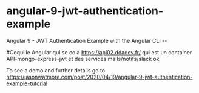 # angular-9-jwt-authentication-example

Angular 9 - JWT Authentication Example with the Angular CLI -- 

#Coquille Angular qui se co a https://api02.ddadev.fr/ qui est un container API-mongo-express-jwt et des services mails/notifs/slack ok

To see a demo and further details go to https://jasonwatmore.com/post/2020/04/19/angular-9-jwt-authentication-example-tutorial